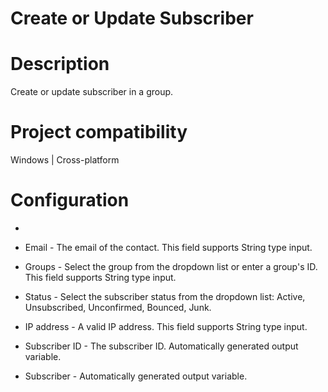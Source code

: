 ﻿# Create or Update Subscriber

# Description

Create or update subscriber in a group.

# Project compatibility

Windows | Cross-platform

# Configuration

* 
* Email - The email of the contact. This field supports String type input.
* Groups - Select the group from the dropdown list or enter a group's ID. This field supports String type input.
* Status - Select the subscriber status from the dropdown list: Active, Unsubscribed, Unconfirmed, Bounced, Junk.
* IP address - A valid IP address. This field supports String type input.









* Subscriber ID - The subscriber ID. Automatically generated output variable.
* Subscriber - Automatically generated output variable.
